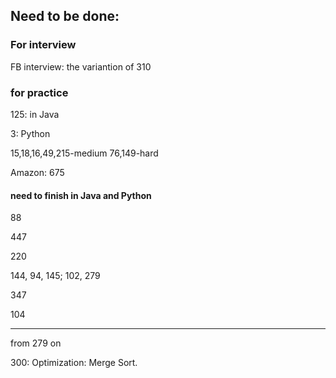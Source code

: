 ## Need to be done:

### For interview

FB interview: the variantion of 310


### for practice

125: in Java

3: Python

15,18,16,49,215-medium  76,149-hard

Amazon: 675

#### need to finish in Java and Python

88

447

220

144, 94, 145; 102, 279  

347

104

---------

from 279 on

300: Optimization: Merge Sort.